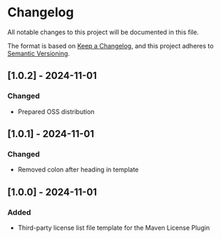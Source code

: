 # Changelog

All notable changes to this project will be documented in this file.

The format is based on [Keep a Changelog](https://keepachangelog.com/en/1.0.0/), and this project adheres
to [Semantic Versioning](https://semver.org/spec/v2.0.0.html).

## [1.0.2] - 2024-11-01

### Changed

- Prepared OSS distribution

## [1.0.1] - 2024-11-01

### Changed

- Removed colon after heading in template

## [1.0.0] - 2024-11-01

### Added

- Third-party license list file template for the Maven License Plugin
